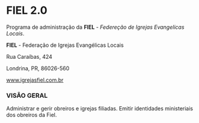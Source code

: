 # FIEL 2.0
Programa de administração da **FIEL** - *Federeção de Igrejas Evangelicas Locais*.

**FIEL** - Federação de Igrejas Evangélicas Locais

Rua Caraíbas, 424

Londrina, PR, 86026-560

www.igrejasfiel.com.br


### VISÃO GERAL
Administrar e gerir obreiros e igrejas filiadas. Emitir identidades ministeriais dos obreiros da Fiel.


